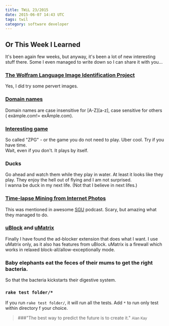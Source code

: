 ```yaml
---
title: TWiL 23/2015
date: 2015-06-07 14:43 UTC
tags: twil
category: software developer
---
```


## Or This Week I Learned

It's been again few weeks, but anyway, it's been a lot of new interesting stuff there. Some I even managed to write down so I can share it with you...

### [The Wolfram Language Image Identification Project](https://www.imageidentify.com/)
Yes, I did try some pervert images.

### [Domain names](https://www.ietf.org/edu/documents/80DNS-Koch-Gudmundsson.pptx)
Domain names are case insensitive for [A-Z][a-z], case sensitive for others ( exämple.com!= exÄmple.com).  

### [Interesting game](https://godvillegame.com/)
So called "ZPG" - or the game you do not need to play. Uber cool. Try if you have time.  
Wait, even if you don't. It plays by itself.

### Ducks
Go ahead and watch them while they play in water. At least it looks like they play. They enjoy the hell out of flying and I am not surprised.  
I wanna be duck in my next life. (Not that I believe in next lifes.)

### [Time-lapse Mining from Internet Photos](http://grail.cs.washington.edu/projects/timelapse/)
This was mentioned in awesome [SGU](http://www.theskepticsguide.org/) podcast. Scary, but amazing what they managed to do.

### [uBlock](https://github.com/gorhill/uBlock) and [uMatrix](https://github.com/gorhill/uMatrix)
Finally I have found the ad-blocker extension that does what I want. I use uMatrix only, as it also has features from uBlock.
uMatrix is a firewall which works in relaxed block-all/allow-exceptionally mode.

### Baby elephants eat the feces of their mums to get the right bacteria.
So that the bacteria kickstarts their digestive system.

### `rake test folder/*`
If you run `rake test folder/`, it will run all the tests. Add `*` to run only test within directory f your choice.

 > ###"The best way to predict the future is to create it."   <small>Alan Kay</small>
